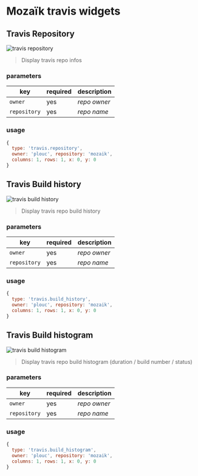 # Mozaïk travis widgets

## Travis Repository

![travis repository](https://raw.githubusercontent.com/plouc/mozaik-ext-travis/master/preview/travis.repository.png)

> Display travis repo infos

### parameters

key          | required | description
-------------|----------|---------------
`owner`      | yes      | *repo owner*
`repository` | yes      | *repo name*

### usage

```javascript
{
  type: 'travis.repository',
  owner: 'plouc', repository: 'mozaik',
  columns: 1, rows: 1, x: 0, y: 0
}
```



## Travis Build history

![travis build history](https://raw.githubusercontent.com/plouc/mozaik-ext-travis/master/preview/travis.build_history.png)

> Display travis repo build history

### parameters

key          | required | description
-------------|----------|---------------
`owner`      | yes      | *repo owner*
`repository` | yes      | *repo name*

### usage

```javascript
{
  type: 'travis.build_history',
  owner: 'plouc', repository: 'mozaik',
  columns: 1, rows: 1, x: 0, y: 0
}
```



## Travis Build histogram

![travis build histogram](https://raw.githubusercontent.com/plouc/mozaik-ext-travis/master/preview/travis.build_histogram.png)

> Display travis repo build histogram (duration / build number / status)

### parameters

key          | required | description
-------------|----------|---------------
`owner`      | yes      | *repo owner*
`repository` | yes      | *repo name*

### usage

```javascript
{
  type: 'travis.build_histogram',
  owner: 'plouc', repository: 'mozaik',
  columns: 1, rows: 1, x: 0, y: 0
}
```